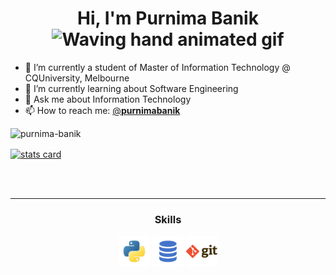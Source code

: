 <h1 align="center">Hi, I'm Purnima Banik <img src="https://raw.githubusercontent.com/nixin72/nixin72/master/wave.gif" alt="Waving hand animated gif" height="45" width="45" /></h1>


- 🔭 I’m currently a student of Master of Information Technology @ CQUniversity, Melbourne
- 🌱 I’m currently learning about Software Engineering
- 💬 Ask me about Information Technology
- 📫 How to reach me: [@__purnimabanik__](https://instagram.com/__purnimabanik__)

<p align="left"> <img src="https://komarev.com/ghpvc/?username=purnima-banik&label=Profile%20views&color=0e75b6&style=flat" alt="purnima-banik" /> </p>

<p>
	<a align= "center" href="https://github.com/purnima-banik"><img alt= "stats card" align="center" height="200px" width="400" src="https://github-readme-stats.vercel.app/api?username=purnima-banik&theme=cobalt&show_icons=true&count_private=true" />
  	</a>
</p>

<p align="left"> <a href="https://www.instagram.com/_purnimabanik_/?igshid=YmM0MjE2YWMzOA%3D%3D" target="blank"><https://img.shields.io/badge/Instagram-E4405F?style=for-the-badge&logo=instagram&logoColor=white/></a> </p>
	<https://img.shields.io/badge/Instagram-E4405F?style=for-the-badge&logo=instagram&logoColor=white/>
<br><br>
<hr>

<p>
	<h3 align="center">Skills</h3>
	<p align="center">
		<img align="center" alt="SQL" height="50" width="50" src="https://raw.githubusercontent.com/github/explore/80688e429a7d4ef2fca1e82350fe8e3517d3494d/topics/python/python.png" />
		<img align="center" alt="SQL" height="50" width="50" src="https://raw.githubusercontent.com/github/explore/80688e429a7d4ef2fca1e82350fe8e3517d3494d/topics/sql/sql.png" />
		<img align="center" alt="Git" height="50" width="50" src="https://raw.githubusercontent.com/github/explore/80688e429a7d4ef2fca1e82350fe8e3517d3494d/topics/git/git.png" />
	</p>

